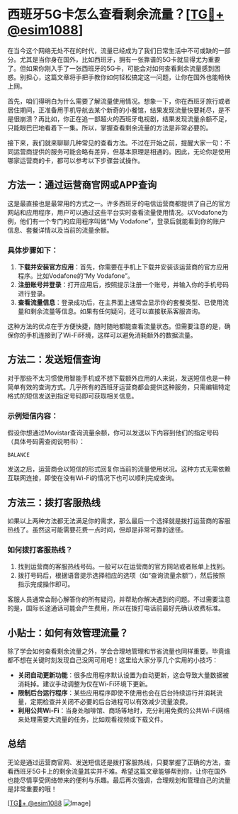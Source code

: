 # 西班牙5G卡怎么查看剩余流量？[[TG💪+ @esim1088](https://t.me/s/esim1088)]

在当今这个网络无处不在的时代，流量已经成为了我们日常生活中不可或缺的一部分。尤其是当你身在国外，比如西班牙，拥有一张靠谱的5G卡就显得尤为重要了。但如果你刚入手了一张西班牙的5G卡，可能会对如何查看剩余流量感到困惑。别担心，这篇文章将手把手教你如何轻松搞定这一问题，让你在国外也能畅快上网。

首先，咱们得明白为什么需要了解流量使用情况。想象一下，你在西班牙旅行或者居住期间，正准备用手机导航去某个新奇的小餐馆，结果发现流量快要耗尽，是不是很崩溃？再比如，你正在追一部超火的西班牙电视剧，结果发现流量余额不足，只能眼巴巴地看着下一集。所以，掌握查看剩余流量的方法是非常必要的。

接下来，我们就来聊聊几种常见的查看方法。不过在开始之前，提醒大家一句：不同运营商提供的服务可能会略有差异，但基本原理是相通的。因此，无论你是使用哪家运营商的卡，都可以参考以下步骤尝试操作。

## 方法一：通过运营商官网或APP查询

这是最直接也是最常用的方式之一。许多西班牙的电信运营商都提供了自己的官方网站和应用程序，用户可以通过这些平台实时查看流量使用情况。以Vodafone为例，他们有一个专门的应用程序叫做“My Vodafone”，登录后就能看到你的账户信息、套餐详情以及当前的流量余额。

### 具体步骤如下：
1. **下载并安装官方应用**：首先，你需要在手机上下载并安装该运营商的官方应用程序。比如Vodafone的“My Vodafone”。
2. **注册账号并登录**：打开应用后，按照提示注册一个账号，并输入你的手机号码进行登录。
3. **查看流量信息**：登录成功后，在主界面上通常会显示你的套餐类型、已使用流量和剩余流量等信息。如果有任何疑问，还可以直接联系客服咨询。

这种方法的优点在于方便快捷，随时随地都能查看流量状态。但需要注意的是，确保你的手机连接到了Wi-Fi环境，这样可以避免消耗额外的数据流量。

## 方法二：发送短信查询

对于那些不太习惯使用智能手机或不想下载额外应用的人来说，发送短信也是一种简单有效的查询方式。几乎所有的西班牙运营商都会提供这种服务，只需编辑特定格式的短信发送到指定号码即可获取相关信息。

### 示例短信内容：
假设你想通过Movistar查询流量余额，你可以发送以下内容到他们的指定号码（具体号码需查阅说明书）：

```
BALANCE
```

发送之后，运营商会以短信的形式回复你当前的流量使用状况。这种方式无需依赖互联网连接，即使在没有Wi-Fi的情况下也可以顺利完成查询。

## 方法三：拨打客服热线

如果以上两种方法都无法满足你的需求，那么最后一个选择就是拨打运营商的客服热线了。虽然这可能需要花费一点时间，但却是非常可靠的途径。

### 如何拨打客服热线？
1. 找到运营商的客服热线号码。一般可以在运营商的官方网站或者账单上找到。
2. 拨打号码后，根据语音提示选择相应的选项（如“查询流量余额”），然后按照指示完成操作即可。

客服人员通常会耐心解答你的所有疑问，并帮助你解决遇到的问题。不过需要注意的是，国际长途通话可能会产生费用，所以在拨打电话前最好先确认收费标准。

## 小贴士：如何有效管理流量？

除了学会如何查看剩余流量之外，学会合理地管理和节省流量也同样重要。毕竟谁都不想在关键时刻发现自己没网可用吧！这里给大家分享几个实用的小技巧：

- **关闭自动更新功能**：很多应用程序默认设置为自动更新，这会导致大量数据被消耗掉。建议手动调整为仅在Wi-Fi环境下更新。
- **限制后台运行程序**：某些应用程序即使不使用也会在后台持续运行并消耗流量，定期检查并关闭不必要的后台进程可以有效减少流量浪费。
- **利用公共Wi-Fi**：当身处咖啡馆、商场等地时，充分利用免费的公共Wi-Fi网络来处理需要大流量的任务，比如观看视频或下载文件。

## 总结

无论是通过运营商官网、发送短信还是拨打客服热线，只要掌握了正确的方法，查看西班牙5G卡上的剩余流量其实并不难。希望这篇文章能够帮到你，让你在国外也能尽情享受网络带来的便利与乐趣。最后再次强调，合理规划和管理自己的流量是非常重要的哦！

[[TG💪+ @esim1088](https://t.me/s/esim1088) ![Image](https://i.postimg.cc/4NQfJmqS/Snipaste-2025-05-13-00-14-12.png)]